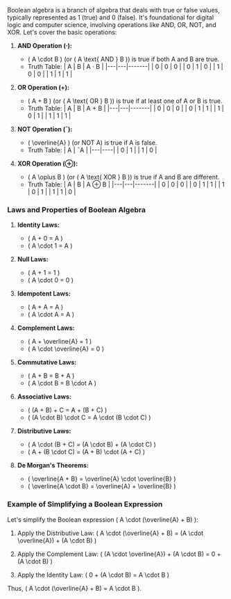 Boolean algebra is a branch of algebra that deals with true or false values, typically represented as 1 (true) and 0 (false). It's foundational for digital logic and computer science, involving operations like AND, OR, NOT, and XOR. Let's cover the basic operations:

1. **AND Operation (⋅):**
   - \( A \cdot B \) (or \( A \text{ AND } B \)) is true if both A and B are true.
   - Truth Table:
     | A | B | A ⋅ B |
     |---|---|-------|
     | 0 | 0 |   0   |
     | 0 | 1 |   0   |
     | 1 | 0 |   0   |
     | 1 | 1 |   1   |

2. **OR Operation (+):**
   - \( A + B \) (or \( A \text{ OR } B \)) is true if at least one of A or B is true.
   - Truth Table:
     | A | B | A + B |
     |---|---|-------|
     | 0 | 0 |   0   |
     | 0 | 1 |   1   |
     | 1 | 0 |   1   |
     | 1 | 1 |   1   |

3. **NOT Operation (¯):**
   - \( \overline{A} \) (or NOT A) is true if A is false.
   - Truth Table:
     | A | ¯A |
     |---|----|
     | 0 | 1  |
     | 1 | 0  |

4. **XOR Operation (⊕):**
   - \( A \oplus B \) (or \( A \text{ XOR } B \)) is true if A and B are different.
   - Truth Table:
     | A | B | A ⊕ B |
     |---|---|-------|
     | 0 | 0 |   0   |
     | 0 | 1 |   1   |
     | 1 | 0 |   1   |
     | 1 | 1 |   0   |

### Laws and Properties of Boolean Algebra

1. **Identity Laws:**
   - \( A + 0 = A \)
   - \( A \cdot 1 = A \)

2. **Null Laws:**
   - \( A + 1 = 1 \)
   - \( A \cdot 0 = 0 \)

3. **Idempotent Laws:**
   - \( A + A = A \)
   - \( A \cdot A = A \)

4. **Complement Laws:**
   - \( A + \overline{A} = 1 \)
   - \( A \cdot \overline{A} = 0 \)

5. **Commutative Laws:**
   - \( A + B = B + A \)
   - \( A \cdot B = B \cdot A \)

6. **Associative Laws:**
   - \( (A + B) + C = A + (B + C) \)
   - \( (A \cdot B) \cdot C = A \cdot (B \cdot C) \)

7. **Distributive Laws:**
   - \( A \cdot (B + C) = (A \cdot B) + (A \cdot C) \)
   - \( A + (B \cdot C) = (A + B) \cdot (A + C) \)

8. **De Morgan's Theorems:**
   - \( \overline{A + B} = \overline{A} \cdot \overline{B} \)
   - \( \overline{A \cdot B} = \overline{A} + \overline{B} \)

### Example of Simplifying a Boolean Expression

Let's simplify the Boolean expression \( A \cdot (\overline{A} + B) \):

1. Apply the Distributive Law:
   \( A \cdot (\overline{A} + B) = (A \cdot \overline{A}) + (A \cdot B) \)

2. Apply the Complement Law:
   \( (A \cdot \overline{A}) + (A \cdot B) = 0 + (A \cdot B) \)

3. Apply the Identity Law:
   \( 0 + (A \cdot B) = A \cdot B \)

Thus, \( A \cdot (\overline{A} + B) = A \cdot B \).

